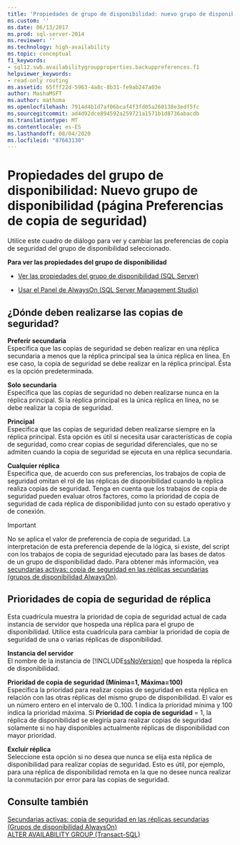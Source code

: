 ```yaml
---
title: 'Propiedades de grupo de disponibilidad: nuevo grupo de disponibilidad (página Preferencias de copia de seguridad) | Microsoft Docs'
ms.custom: ''
ms.date: 06/13/2017
ms.prod: sql-server-2014
ms.reviewer: ''
ms.technology: high-availability
ms.topic: conceptual
f1_keywords:
- sql12.swb.availabilitygroupproperties.backuppreferences.f1
helpviewer_keywords:
- read-only routing
ms.assetid: 65fff22d-5963-4a8c-8b31-fe9ab247a03e
author: MashaMSFT
ms.author: mathoma
ms.openlocfilehash: 7914d4b1d7af06bcaf4f3fd05a260138e3edf5fc
ms.sourcegitcommit: ad4d92dce894592a259721a1571b1d8736abacdb
ms.translationtype: MT
ms.contentlocale: es-ES
ms.lasthandoff: 08/04/2020
ms.locfileid: "87663130"
---
```

# <a name="availability-group-properties-new-availability-group-backup-preferences-page"></a>Propiedades del grupo de disponibilidad: Nuevo grupo de disponibilidad (página Preferencias de copia de seguridad)
  Utilice este cuadro de diálogo para ver y cambiar las preferencias de copia de seguridad del grupo de disponibilidad seleccionado.  
  
 **Para ver las propiedades del grupo de disponibilidad**  
  
-   [Ver las propiedades del grupo de disponibilidad &#40;SQL Server&#41;](view-availability-group-properties-sql-server.md)  
  
-   [Usar el Panel de AlwaysOn &#40;SQL Server Management Studio&#41;](use-the-always-on-dashboard-sql-server-management-studio.md)  
  
## <a name="where-should-backups-occur"></a>¿Dónde deben realizarse las copias de seguridad?  
 **Preferir secundaria**  
 Especifica que las copias de seguridad se deben realizar en una réplica secundaria a menos que la réplica principal sea la única réplica en línea. En ese caso, la copia de seguridad se debe realizar en la réplica principal. Ésta es la opción predeterminada.  
  
 **Solo secundaria**  
 Especifica que las copias de seguridad no deben realizarse nunca en la réplica principal. Si la réplica principal es la única réplica en línea, no se debe realizar la copia de seguridad.  
  
 **Principal**  
 Especifica que las copias de seguridad deben realizarse siempre en la réplica principal. Esta opción es útil si necesita usar características de copia de seguridad, como crear copias de seguridad diferenciales, que no se admiten cuando la copia de seguridad se ejecuta en una réplica secundaria.  
  
 **Cualquier réplica**  
 Especifica que, de acuerdo con sus preferencias, los trabajos de copia de seguridad omitan el rol de las réplicas de disponibilidad cuando la réplica realiza copias de seguridad. Tenga en cuenta que los trabajos de copia de seguridad pueden evaluar otros factores, como la prioridad de copia de seguridad de cada réplica de disponibilidad junto con su estado operativo y de conexión.  
  
> [!IMPORTANT]  
>  No se aplica el valor de preferencia de copia de seguridad. La interpretación de esta preferencia depende de la lógica, si existe, del script con los trabajos de copia de seguridad ejecutado para las bases de datos de un grupo de disponibilidad dado. Para obtener más información, vea [secundarias activas: copia de seguridad en las réplicas secundarias (grupos de disponibilidad AlwaysOn)](active-secondaries-backup-on-secondary-replicas-always-on-availability-groups.md).  
  
## <a name="replica-backup-priorities"></a>Prioridades de copia de seguridad de réplica  
 Esta cuadrícula muestra la prioridad de copia de seguridad actual de cada instancia de servidor que hospeda una réplica para el grupo de disponibilidad. Utilice esta cuadrícula para cambiar la prioridad de copia de seguridad de una o varias réplicas de disponibilidad.  
  
 **Instancia del servidor**  
 El nombre de la instancia de [!INCLUDE[ssNoVersion](../../../includes/ssnoversion-md.md)] que hospeda la réplica de disponibilidad.  
  
 **Prioridad de copia de seguridad (Mínima=1, Máxima=100)**  
 Especifica la prioridad para realizar copias de seguridad en esta réplica en relación con las otras réplicas del mismo grupo de disponibilidad. El valor es un número entero en el intervalo de 0..100. 1 indica la prioridad mínima y 100 indica la prioridad máxima. Si **Prioridad de copia de seguridad** = 1, la réplica de disponibilidad se elegiría para realizar copias de seguridad solamente si no hay disponibles actualmente réplicas de disponibilidad con mayor prioridad.  
  
 **Excluir réplica**  
 Seleccione esta opción si no desea que nunca se elija esta réplica de disponibilidad para realizar copias de seguridad. Esto es útil, por ejemplo, para una réplica de disponibilidad remota en la que no desee nunca realizar la conmutación por error para las copias de seguridad.  
  
## <a name="see-also"></a>Consulte también  
 [Secundarias activas: copia de seguridad en las réplicas secundarias (Grupos de disponibilidad AlwaysOn)](active-secondaries-backup-on-secondary-replicas-always-on-availability-groups.md)   
 [ALTER AVAILABILITY GROUP &#40;Transact-SQL&#41;](/sql/t-sql/statements/alter-availability-group-transact-sql)  
  
  
